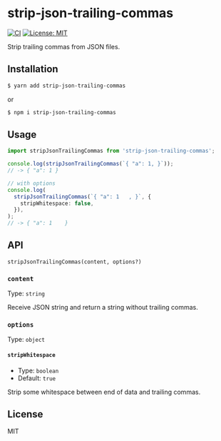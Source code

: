 # strip-json-trailing-commas

[![CI](https://github.com/nokazn/strip-json-trailing-commas/workflows/CI/badge.svg)](https://github.com/nokazn/ravyd/actions?workflow=CI)
[![License: MIT](https://img.shields.io/badge/License-MIT-yellow.svg)](https://opensource.org/licenses/MIT)

Strip trailing commas from JSON files.

## Installation

```bash
$ yarn add strip-json-trailing-commas
```

or

```bash
$ npm i strip-json-trailing-commas
```

## Usage

```ts
import stripJsonTrailingCommas from 'strip-json-trailing-commas';

console.log(stripJsonTrailingCommas(`{ "a": 1, }`));
// -> { "a": 1 }

// with options
console.log(
  stripJsonTrailingCommas(`{ "a": 1   , }`, {
    stripWhitespace: false,
  }),
);
// -> { "a": 1    }
```

## API

`stripJsonTrailingCommas(content, options?)`

### `content`

Type: `string`

Receive JSON string and return a string without trailing commas.

### `options`

Type: `object`

#### `stripWhitespace`

- Type: `boolean`
- Default: `true`

Strip some whitespace between end of data and trailing commas.

## License

MIT
